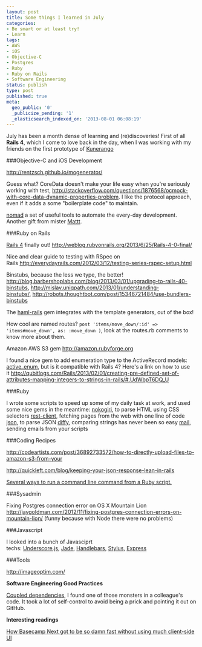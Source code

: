 ```yaml
---
layout: post
title: Some things I learned in July
categories:
- Be smart or at least try!
- Learn
tags:
- AWS
- iOS
- Objective-C
- Postgres
- Ruby
- Ruby on Rails
- Software Engineering
status: publish
type: post
published: true
meta:
  geo_public: '0'
  _publicize_pending: '1'
  _elasticsearch_indexed_on: '2013-08-01 06:08:19'
---
```


July has been a month dense of learning and (re)discoveries! First of all <strong>Rails 4</strong>, which I come to love back in the day, when I was working with my friends on the first prototype of <a href="http://www.kunerango.com" target="_blank">Kunerango</a>

###Objective-C and iOS Development

<a href="http://rentzsch.github.io/mogenerator/" target="_blank">http://rentzsch.github.io/mogenerator/</a>

Guess what? CoreData doesn't make your life easy when you're seriously working with test, <a href="http://stackoverflow.com/questions/1876568/ocmock-with-core-data-dynamic-properties-problem" target="_blank">http://stackoverflow.com/questions/1876568/ocmock-with-core-data-dynamic-properties-problem</a>. I like the protocol approach, even if it adds a some "boilerplate code" to maintain.

<a href="http://nomad-cli.com/">nomad</a> a set of useful tools to automate the every-day development. Another gift from mister <a href="http://mattt.me/">Mattt</a>.

###Ruby on Rails

<a href="http://rubyonrails.org/" target="_blank">Rails 4</a> finally out! <a href="http://weblog.rubyonrails.org/2013/6/25/Rails-4-0-final/" target="_blank">http://weblog.rubyonrails.org/2013/6/25/Rails-4-0-final/</a>

Nice and clear guide to testing with RSpec on Rails <a href="http://everydayrails.com/2012/03/12/testing-series-rspec-setup.html" target="_blank">http://everydayrails.com/2012/03/12/testing-series-rspec-setup.html</a>

Binstubs, because the less we type, the better! <a href="http://blog.barbershoplabs.com/blog/2013/03/01/upgrading-to-rails-40-binstubs" target="_blank">http://blog.barbershoplabs.com/blog/2013/03/01/upgrading-to-rails-40-binstubs</a>, <a href="http://mislav.uniqpath.com/2013/01/understanding-binstubs/" target="_blank">http://mislav.uniqpath.com/2013/01/understanding-binstubs/</a>, <a href="http://robots.thoughtbot.com/post/15346721484/use-bundlers-binstubs" target="_blank">http://robots.thoughtbot.com/post/15346721484/use-bundlers-binstubs</a>

The <a href="https://github.com/indirect/haml-rails">haml-rails</a> gem integrates with the template generators, out of the box!

How cool are named routes? <code>post 'items/move_down/:id' =&gt; 'items#move_down', as: :move_down )</code>, look at the routes.rb comments to know more about them.

Amazon AWS S3 gem <a href="http://amazon.rubyforge.org">http://amazon.rubyforge.org</a>

I found a nice gem to add enumeration type to the ActiveRecord models: <a href="https://github.com/adzap/active_enum">active_enum</a>, but is it compatible with Rails 4? Here's a link on how to use it <a href="http://qubitlogs.com/Rails/2013/02/01/creating-pre-defined-set-of-attributes-mapping-integers-to-strings-in-rails/#.UdWbpT6DQ_U">http://qubitlogs.com/Rails/2013/02/01/creating-pre-defined-set-of-attributes-mapping-integers-to-strings-in-rails/#.UdWbpT6DQ_U</a>

###Ruby

I wrote some scripts to speed up some of my daily task at work, and used some nice gems in the meantime:
<a href="http://nokogiri.org/">nokogiri</a>, to parse HTML using CSS selectors
<a href="https://github.com/rest-client/rest-client">rest-client</a>, fetching pages from the web with one line of code
<a href="http://rubygems.org/gems/json">json</a>, to parse JSON
<a href="https://github.com/samg/diffy">diffy</a>, comparing strings has never been so easy
<a href="https://github.com/mikel/mail">mail</a>, sending emails from your scripts

###Coding Recipes

<a href="http://codeartists.com/post/36892733572/how-to-directly-upload-files-to-amazon-s3-from-your">http://codeartists.com/post/36892733572/how-to-directly-upload-files-to-amazon-s3-from-your</a>

<a href="http://codeartists.com/post/36892733572/how-to-directly-upload-files-to-amazon-s3-from-your">http://quickleft.com/blog/keeping-your-json-response-lean-in-rails</a>

<a href="http://stackoverflow.com/questions/3159945/running-command-line-commands-within-ruby-script">Several ways to run a command line command from a Ruby script.</a>

###Sysadmin

Fixing Postgres connection error on OS X Mountain Lion <a href="http://jaygoldman.com/2012/11/fixing-postgres-connection-errors-on-mountain-lion/">http://jaygoldman.com/2012/11/fixing-postgres-connection-errors-on-mountain-lion/ </a>(funny because with Node there were no problems)

###Javascript

I looked into a bunch of Javasciprt techs: <a href="http://underscorejs.org/">Underscore.js</a>, <a href="http://jade-lang.com/">Jade</a>, <a href="http://handlebarsjs.com/">Handlebars</a>, <a href="http://learnboost.github.io/stylus/">Stylus</a>, <a href="http://expressjs.com/">Express</a>

###Tools

<a href="http://imageoptim.com/">http://imageoptim.com/</a>

<strong>Software Engineering Good Practices</strong>

<a href="http://en.wikipedia.org/wiki/Coupling_(computer_programming)">Coupled dependencies</a>, I found one of those monsters in a colleague's code. It took a lot of self-control to avoid being a prick and pointing it out on GitHub.

<b>Interesting readings</b>

<a href="How Basecamp Next got to be so damn fast without using much client-side UI">How Basecamp Next got to be so damn fast without using much client-side UI</a>
